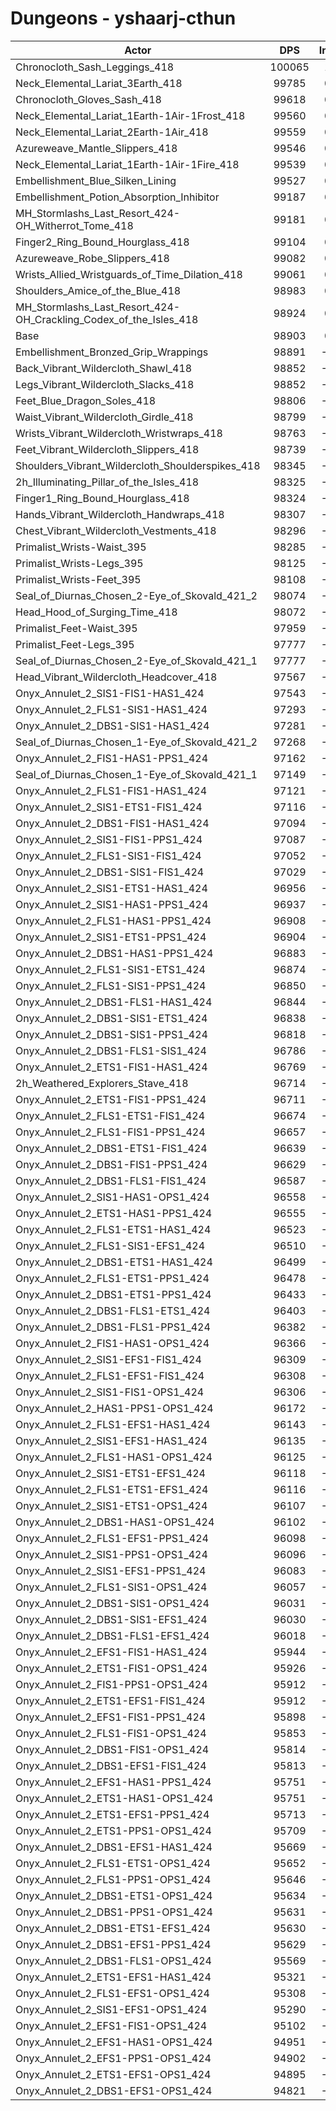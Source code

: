 # Dungeons - yshaarj-cthun
| Actor | DPS | Increase |
|---|:---:|:---:|
|Chronocloth_Sash_Leggings_418|100065|1.18%|
|Neck_Elemental_Lariat_3Earth_418|99785|0.89%|
|Chronocloth_Gloves_Sash_418|99618|0.72%|
|Neck_Elemental_Lariat_1Earth-1Air-1Frost_418|99560|0.66%|
|Neck_Elemental_Lariat_2Earth-1Air_418|99559|0.66%|
|Azureweave_Mantle_Slippers_418|99546|0.65%|
|Neck_Elemental_Lariat_1Earth-1Air-1Fire_418|99539|0.64%|
|Embellishment_Blue_Silken_Lining|99527|0.63%|
|Embellishment_Potion_Absorption_Inhibitor|99187|0.29%|
|MH_Stormlashs_Last_Resort_424-OH_Witherrot_Tome_418|99181|0.28%|
|Finger2_Ring_Bound_Hourglass_418|99104|0.20%|
|Azureweave_Robe_Slippers_418|99082|0.18%|
|Wrists_Allied_Wristguards_of_Time_Dilation_418|99061|0.16%|
|Shoulders_Amice_of_the_Blue_418|98983|0.08%|
|MH_Stormlashs_Last_Resort_424-OH_Crackling_Codex_of_the_Isles_418|98924|0.02%|
|Base|98903|0.00%|
|Embellishment_Bronzed_Grip_Wrappings|98891|-0.01%|
|Back_Vibrant_Wildercloth_Shawl_418|98852|-0.05%|
|Legs_Vibrant_Wildercloth_Slacks_418|98852|-0.05%|
|Feet_Blue_Dragon_Soles_418|98806|-0.10%|
|Waist_Vibrant_Wildercloth_Girdle_418|98799|-0.11%|
|Wrists_Vibrant_Wildercloth_Wristwraps_418|98763|-0.14%|
|Feet_Vibrant_Wildercloth_Slippers_418|98739|-0.17%|
|Shoulders_Vibrant_Wildercloth_Shoulderspikes_418|98345|-0.56%|
|2h_Illuminating_Pillar_of_the_Isles_418|98325|-0.58%|
|Finger1_Ring_Bound_Hourglass_418|98324|-0.59%|
|Hands_Vibrant_Wildercloth_Handwraps_418|98307|-0.60%|
|Chest_Vibrant_Wildercloth_Vestments_418|98296|-0.61%|
|Primalist_Wrists-Waist_395|98285|-0.62%|
|Primalist_Wrists-Legs_395|98125|-0.79%|
|Primalist_Wrists-Feet_395|98108|-0.80%|
|Seal_of_Diurnas_Chosen_2-Eye_of_Skovald_421_2|98074|-0.84%|
|Head_Hood_of_Surging_Time_418|98072|-0.84%|
|Primalist_Feet-Waist_395|97959|-0.95%|
|Primalist_Feet-Legs_395|97777|-1.14%|
|Seal_of_Diurnas_Chosen_2-Eye_of_Skovald_421_1|97777|-1.14%|
|Head_Vibrant_Wildercloth_Headcover_418|97567|-1.35%|
|Onyx_Annulet_2_SIS1-FIS1-HAS1_424|97543|-1.37%|
|Onyx_Annulet_2_FLS1-SIS1-HAS1_424|97293|-1.63%|
|Onyx_Annulet_2_DBS1-SIS1-HAS1_424|97281|-1.64%|
|Seal_of_Diurnas_Chosen_1-Eye_of_Skovald_421_2|97268|-1.65%|
|Onyx_Annulet_2_FIS1-HAS1-PPS1_424|97162|-1.76%|
|Seal_of_Diurnas_Chosen_1-Eye_of_Skovald_421_1|97149|-1.77%|
|Onyx_Annulet_2_FLS1-FIS1-HAS1_424|97121|-1.80%|
|Onyx_Annulet_2_SIS1-ETS1-FIS1_424|97116|-1.81%|
|Onyx_Annulet_2_DBS1-FIS1-HAS1_424|97094|-1.83%|
|Onyx_Annulet_2_SIS1-FIS1-PPS1_424|97087|-1.84%|
|Onyx_Annulet_2_FLS1-SIS1-FIS1_424|97052|-1.87%|
|Onyx_Annulet_2_DBS1-SIS1-FIS1_424|97029|-1.89%|
|Onyx_Annulet_2_SIS1-ETS1-HAS1_424|96956|-1.97%|
|Onyx_Annulet_2_SIS1-HAS1-PPS1_424|96937|-1.99%|
|Onyx_Annulet_2_FLS1-HAS1-PPS1_424|96908|-2.02%|
|Onyx_Annulet_2_SIS1-ETS1-PPS1_424|96904|-2.02%|
|Onyx_Annulet_2_DBS1-HAS1-PPS1_424|96883|-2.04%|
|Onyx_Annulet_2_FLS1-SIS1-ETS1_424|96874|-2.05%|
|Onyx_Annulet_2_FLS1-SIS1-PPS1_424|96850|-2.08%|
|Onyx_Annulet_2_DBS1-FLS1-HAS1_424|96844|-2.08%|
|Onyx_Annulet_2_DBS1-SIS1-ETS1_424|96838|-2.09%|
|Onyx_Annulet_2_DBS1-SIS1-PPS1_424|96818|-2.11%|
|Onyx_Annulet_2_DBS1-FLS1-SIS1_424|96786|-2.14%|
|Onyx_Annulet_2_ETS1-FIS1-HAS1_424|96769|-2.16%|
|2h_Weathered_Explorers_Stave_418|96714|-2.21%|
|Onyx_Annulet_2_ETS1-FIS1-PPS1_424|96711|-2.22%|
|Onyx_Annulet_2_FLS1-ETS1-FIS1_424|96674|-2.25%|
|Onyx_Annulet_2_FLS1-FIS1-PPS1_424|96657|-2.27%|
|Onyx_Annulet_2_DBS1-ETS1-FIS1_424|96639|-2.29%|
|Onyx_Annulet_2_DBS1-FIS1-PPS1_424|96629|-2.30%|
|Onyx_Annulet_2_DBS1-FLS1-FIS1_424|96587|-2.34%|
|Onyx_Annulet_2_SIS1-HAS1-OPS1_424|96558|-2.37%|
|Onyx_Annulet_2_ETS1-HAS1-PPS1_424|96555|-2.37%|
|Onyx_Annulet_2_FLS1-ETS1-HAS1_424|96523|-2.41%|
|Onyx_Annulet_2_FLS1-SIS1-EFS1_424|96510|-2.42%|
|Onyx_Annulet_2_DBS1-ETS1-HAS1_424|96499|-2.43%|
|Onyx_Annulet_2_FLS1-ETS1-PPS1_424|96478|-2.45%|
|Onyx_Annulet_2_DBS1-ETS1-PPS1_424|96433|-2.50%|
|Onyx_Annulet_2_DBS1-FLS1-ETS1_424|96403|-2.53%|
|Onyx_Annulet_2_DBS1-FLS1-PPS1_424|96382|-2.55%|
|Onyx_Annulet_2_FIS1-HAS1-OPS1_424|96366|-2.57%|
|Onyx_Annulet_2_SIS1-EFS1-FIS1_424|96309|-2.62%|
|Onyx_Annulet_2_FLS1-EFS1-FIS1_424|96308|-2.62%|
|Onyx_Annulet_2_SIS1-FIS1-OPS1_424|96306|-2.63%|
|Onyx_Annulet_2_HAS1-PPS1-OPS1_424|96172|-2.76%|
|Onyx_Annulet_2_FLS1-EFS1-HAS1_424|96143|-2.79%|
|Onyx_Annulet_2_SIS1-EFS1-HAS1_424|96135|-2.80%|
|Onyx_Annulet_2_FLS1-HAS1-OPS1_424|96125|-2.81%|
|Onyx_Annulet_2_SIS1-ETS1-EFS1_424|96118|-2.82%|
|Onyx_Annulet_2_FLS1-ETS1-EFS1_424|96116|-2.82%|
|Onyx_Annulet_2_SIS1-ETS1-OPS1_424|96107|-2.83%|
|Onyx_Annulet_2_DBS1-HAS1-OPS1_424|96102|-2.83%|
|Onyx_Annulet_2_FLS1-EFS1-PPS1_424|96098|-2.84%|
|Onyx_Annulet_2_SIS1-PPS1-OPS1_424|96096|-2.84%|
|Onyx_Annulet_2_SIS1-EFS1-PPS1_424|96083|-2.85%|
|Onyx_Annulet_2_FLS1-SIS1-OPS1_424|96057|-2.88%|
|Onyx_Annulet_2_DBS1-SIS1-OPS1_424|96031|-2.90%|
|Onyx_Annulet_2_DBS1-SIS1-EFS1_424|96030|-2.90%|
|Onyx_Annulet_2_DBS1-FLS1-EFS1_424|96018|-2.92%|
|Onyx_Annulet_2_EFS1-FIS1-HAS1_424|95944|-2.99%|
|Onyx_Annulet_2_ETS1-FIS1-OPS1_424|95926|-3.01%|
|Onyx_Annulet_2_FIS1-PPS1-OPS1_424|95912|-3.02%|
|Onyx_Annulet_2_ETS1-EFS1-FIS1_424|95912|-3.02%|
|Onyx_Annulet_2_EFS1-FIS1-PPS1_424|95898|-3.04%|
|Onyx_Annulet_2_FLS1-FIS1-OPS1_424|95853|-3.08%|
|Onyx_Annulet_2_DBS1-FIS1-OPS1_424|95814|-3.12%|
|Onyx_Annulet_2_DBS1-EFS1-FIS1_424|95813|-3.12%|
|Onyx_Annulet_2_EFS1-HAS1-PPS1_424|95751|-3.19%|
|Onyx_Annulet_2_ETS1-HAS1-OPS1_424|95751|-3.19%|
|Onyx_Annulet_2_ETS1-EFS1-PPS1_424|95713|-3.23%|
|Onyx_Annulet_2_ETS1-PPS1-OPS1_424|95709|-3.23%|
|Onyx_Annulet_2_DBS1-EFS1-HAS1_424|95669|-3.27%|
|Onyx_Annulet_2_FLS1-ETS1-OPS1_424|95652|-3.29%|
|Onyx_Annulet_2_FLS1-PPS1-OPS1_424|95646|-3.29%|
|Onyx_Annulet_2_DBS1-ETS1-OPS1_424|95634|-3.30%|
|Onyx_Annulet_2_DBS1-PPS1-OPS1_424|95631|-3.31%|
|Onyx_Annulet_2_DBS1-ETS1-EFS1_424|95630|-3.31%|
|Onyx_Annulet_2_DBS1-EFS1-PPS1_424|95629|-3.31%|
|Onyx_Annulet_2_DBS1-FLS1-OPS1_424|95569|-3.37%|
|Onyx_Annulet_2_ETS1-EFS1-HAS1_424|95321|-3.62%|
|Onyx_Annulet_2_FLS1-EFS1-OPS1_424|95308|-3.63%|
|Onyx_Annulet_2_SIS1-EFS1-OPS1_424|95290|-3.65%|
|Onyx_Annulet_2_EFS1-FIS1-OPS1_424|95102|-3.84%|
|Onyx_Annulet_2_EFS1-HAS1-OPS1_424|94951|-4.00%|
|Onyx_Annulet_2_EFS1-PPS1-OPS1_424|94902|-4.05%|
|Onyx_Annulet_2_ETS1-EFS1-OPS1_424|94895|-4.05%|
|Onyx_Annulet_2_DBS1-EFS1-OPS1_424|94821|-4.13%|
